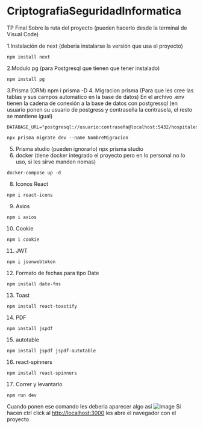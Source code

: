 # CriptografiaSeguridadInformatica
TP Final
Sobre la ruta del proyecto (pueden hacerlo desde la terminal de Visual Code)

1.Instalación de next (deberia instalarse la versión que usa el proyecto)
```
npm install next
```
2.Modulo pg (para Postgresql que tienen que tener instalado)
```
npm install pg
```
3.Prisma (ORM)
npm i prisma -D
4. Migracion prisma (Para que les cree las tablas y sus campos automatico en la base de datos)
En el archivo .env tienen la cadena de conexión a la base de datos con postgressql (en usuario ponen su usuario de postgress y contraseña la contrasela, el resto se mantiene igual)
```
DATABASE_URL="postgresql://usuario:contraseña@localhost:5432/hospitales"
```
```
npx prisma migrate dev --name NombreMigracion
```
5. Prisma studio (pueden ignorarlo)
npx prisma studio
7. docker (tiene docker integrado el proyecto pero en lo personal no lo uso, si les sirve manden nomas)
```
docker-compose up -d
```
8. Iconos React
```
npm i react-icons
```
9. Axios
```
npm i axios
```
10. Cookie
```
npm i cookie
```
11. JWT
```
npm i jsonwebtoken
```
12. Formato de fechas para tipo Date
```
npm install date-fns
```
13. Toast
```
npm install react-toastify
```
14. PDF
```
npm install jspdf
```
15. autotable
```
npm install jspdf jspdf-autotable
```
16. react-spinners
```
npm install react-spinners
```
17. Correr y levantarlo
```
npm run dev
```
Cuando ponen ese comando les deberia aparecer algo así
![image](https://github.com/Guido-Panaccio/CriptografiaSeguridadInformatica/assets/66895464/9d61cdec-60ee-4be3-a281-cfc67ac0884b)
Si hacen ctrl click al [http://localhost:3000](http://localhost:3000) les abre el navegador con el proyecto
